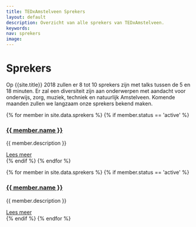 ```yaml
---
title: TEDxAmstelveen Sprekers
layout: default
description: Overzicht van alle sprekers van TEDxAmstelveen.
keywords:
nav: sprekers
image:
---
```


# Sprekers

Op {{site.title}} 2018 zullen er 8 tot 10 sprekers zijn met talks tussen de 5 en 18 minuten. Er zal een diversiteit zijn aan onderwerpen met aandacht voor onderwijs, zorg, muziek, techniek en natuurlijk Amstelveen. Komende maanden zullen we langzaam onze sprekers bekend maken.

<div class="tablet-up">
     <div class="card-container">
       {% for member in site.data.sprekers %}
       {% if member.status == 'active' %}
       <div class="card">
         <div class="card__image">
           <a title="{{ member.name }}" href="{{ member.url }}">
           <amp-img
               noloading
               height="400"
               width="400"
               alt="{{ member.name }}"
               layout="responsive"
               src="/img/sprekers/{{ member.pic }}.jpg">
           </amp-img></a>
         </div>
         <div class="card__content">
           <h3 class="card__title"><a title="{{ member.name }}" href="{{ member.url }}">{{ member.name }}</a></h3>
           <p>{{ member.description }}</p>
         </div>
         <div class="card__action">
           <a title="{{ member.name }}" href="{{ member.url }}">Lees meer</a>
         </div>
       </div>
       {% endif %}
       {% endfor %}
     </div>
</div>

<amp-carousel class="tablet-down"
  width="auto"
  height="450"
  type="slides"
  layout="fixed-height">
  {% for member in site.data.sprekers %}
  {% if member.status == 'active' %}
  <div class="card">
    <div class="card__image">
      <a title="{{ member.name }}" href="{{ member.url }}">
      <amp-img
          noloading
          height="200"
          width="200"
          alt="{{ member.name }}"
          layout="responsive"
          src="/img/sprekers/{{ member.pic }}.jpg">
      </amp-img></a>
    </div>
    <div class="card__content">
      <h3 class="card__title"><a title="{{ member.name }}" href="{{ member.url }}">{{ member.name }}</a></h3>
      <p>{{ member.description }}</p>
    </div>
    <div class="card__action">
      <a title="{{ member.name }}" href="{{ member.url }}">Lees meer</a>
    </div>
  </div>
{% endif %}
{% endfor %}
</amp-carousel>
